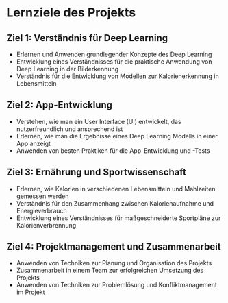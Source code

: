 # Lernziele des Projekts

## Ziel 1: Verständnis für Deep Learning

- Erlernen und Anwenden grundlegender Konzepte des Deep Learning
- Entwicklung eines Verständnisses für die praktische Anwendung von Deep Learning in der Bilderkennung
- Verständnis für die Entwicklung von Modellen zur Kalorienerkennung in Lebensmitteln

## Ziel 2: App-Entwicklung

- Verstehen, wie man ein User Interface (UI) entwickelt, das nutzerfreundlich und ansprechend ist
- Erlernen, wie man die Ergebnisse eines Deep Learning Modells in einer App anzeigt
- Anwenden von besten Praktiken für die App-Entwicklung und -Tests

## Ziel 3: Ernährung und Sportwissenschaft

- Erlernen, wie Kalorien in verschiedenen Lebensmitteln und Mahlzeiten gemessen werden
- Verständnis für den Zusammenhang zwischen Kalorienaufnahme und Energieverbrauch
- Entwicklung eines Verständnisses für maßgeschneiderte Sportpläne zur Kalorienverbrennung

## Ziel 4: Projektmanagement und Zusammenarbeit

- Anwenden von Techniken zur Planung und Organisation des Projekts
- Zusammenarbeit in einem Team zur erfolgreichen Umsetzung des Projekts
- Anwenden von Techniken zur Problemlösung und Konfliktmanagement im Projekt
